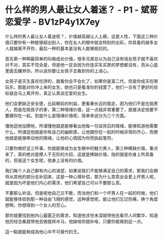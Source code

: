 # 什么样的男人最让女人着迷？ - P1 - 斌哥恋爱学 - BV1zP4y1X7ey

什么样的男人最让女人着迷呢？，价值越高越让人上瘾，这是人性，下面这三种价值只要你有一种能够超出别人，你在女人的眼中就会特别的出彩，你具备的越多女人就越离不开你，最后一种的基本是没有人能够抵抗的。

首先第一种啊最简单的叫做成长价值，很多兄弟总以为自己没有钱女孩子就不喜欢对不对，其实不完全是，但是他一定会因为你连买车买房的梦想都没有，而从心底里面去嫌弃你，所以说你要让女孩子去看到你的上进心。

女孩子是天生喜欢吃饼的，就看你会不会化了，如果你是富二代，但是你成天吃喝玩乐，那能对你冲上来的女生，她也只是看准你的钱罢了，他们一旦有了更好的目标就会马上离开你，真正认真谈恋爱的女生。

他们会更缺乏安全感，比起眼前的利益，更看重长远的稳定，因为他们不是在挑男人，而是在挑孩子的爹，第二种情绪价值，这一点就非常重要了，直接决定他要不要跟你在一起，到底什么是情绪价值呢，简单来说分为三个方面。

懂他逗他加撩他，所谓懂他就是能够看出他每一句话背后的情绪，能够知道他需要什么，所谓逗他就是你有自己的幽默感，让他跟你在一起的时候非常的开心，而撩他就是能够牵动他的情绪，让他的心情因为你而执起笔符。

只要你做好这三件事，你就能够成为女生眼中的魅力男人，第三种稀缺价值，重点来了，真的绝对是撩人于无形的大招，这就是稀缺价值，指的就是你身上所具备的，但是这个女生呢，他身上没有的价值。

我们每个人自己都有内心的渴望，如果说我们不能够满足自己的需求，那我们会期待从其他的部分去补回来，这是一种心理补偿，那为什么乖乖女会爱上坏男人呢，就是因为坏是他们内心的需求，他们希望自己可以不要那么乖。

不要那么听话，但是呢他自己又不敢，而当他们和一个坏男人在一起的时候，他们就能够体验到那一种自由飞翔的感觉，这种感觉呢，能让他们忘记伤痛，换个角度想啊，你想得到一个女人的芳心。

那你就要找到他内心最匮乏的需求，知道他涉世未深就带他去看尽人间繁华，知道他历经沧桑就带他去做旋转木马，他缺啥你就补啥，只要你能做到这一点。

這一點就能夠成為他心中不可替代的王。